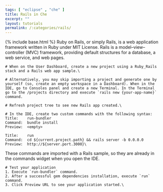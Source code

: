 ```yaml
---
tags: [ "eclipse" , "che" ]
title: Rails in Che
excerpt: ""
layout: tutorials
permalink: /:categories/rails/
---
```

{% include base.html %}
Ruby on Rails, or simply Rails, is a web application framework written in Ruby under MIT License. Rails is a model–view–controller (MVC) framework, providing default structures for a database, a web service, and web pages.
```text  
# When on the User Dashboard, create a new project using a Ruby_Rails stack and a Rails web app sample.\
```

```text  
# Alternatively, you may skip importing a project and generate one by yourself (so, create an empty workspace in a Dashboard). When in the IDE, go to Consoles panel and create a new Terminal. In the Terminal go to the /projects directory and execute `rails new {your-app-name}` command.

# Refresh project tree to see new Rails app created.\
```

```text  
# In the IDE, create two custom commands with the following syntax:
Title:    run-bundler
Command:  bundle install
Preview:  <empty>

Title:    run
Command:  cd ${current.project.path} && rails server -b 0.0.0.0
Preview:  http://${server.port.3000}\
```
These commands are imported with a Rails sample, so they are already in the commands widget when you open the IDE.
```text  
# Test your application
1. Execute `run-bundler` command.
2. After a successful gem dependencies installation, execute `run` command.
3. Click Preview URL to see your application started.\
```
